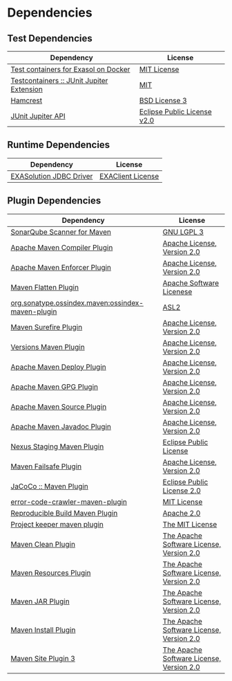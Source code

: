 <!-- @formatter:off -->
# Dependencies

## Test Dependencies

| Dependency                                     | License                          |
| ---------------------------------------------- | -------------------------------- |
| [Test containers for Exasol on Docker][0]      | [MIT License][1]                 |
| [Testcontainers :: JUnit Jupiter Extension][2] | [MIT][3]                         |
| [Hamcrest][4]                                  | [BSD License 3][5]               |
| [JUnit Jupiter API][6]                         | [Eclipse Public License v2.0][7] |

## Runtime Dependencies

| Dependency                   | License                |
| ---------------------------- | ---------------------- |
| [EXASolution JDBC Driver][8] | [EXAClient License][9] |

## Plugin Dependencies

| Dependency                                              | License                                        |
| ------------------------------------------------------- | ---------------------------------------------- |
| [SonarQube Scanner for Maven][10]                       | [GNU LGPL 3][11]                               |
| [Apache Maven Compiler Plugin][12]                      | [Apache License, Version 2.0][13]              |
| [Apache Maven Enforcer Plugin][14]                      | [Apache License, Version 2.0][13]              |
| [Maven Flatten Plugin][15]                              | [Apache Software Licenese][16]                 |
| [org.sonatype.ossindex.maven:ossindex-maven-plugin][17] | [ASL2][16]                                     |
| [Maven Surefire Plugin][18]                             | [Apache License, Version 2.0][13]              |
| [Versions Maven Plugin][19]                             | [Apache License, Version 2.0][13]              |
| [Apache Maven Deploy Plugin][20]                        | [Apache License, Version 2.0][13]              |
| [Apache Maven GPG Plugin][21]                           | [Apache License, Version 2.0][13]              |
| [Apache Maven Source Plugin][22]                        | [Apache License, Version 2.0][13]              |
| [Apache Maven Javadoc Plugin][23]                       | [Apache License, Version 2.0][13]              |
| [Nexus Staging Maven Plugin][24]                        | [Eclipse Public License][25]                   |
| [Maven Failsafe Plugin][26]                             | [Apache License, Version 2.0][13]              |
| [JaCoCo :: Maven Plugin][27]                            | [Eclipse Public License 2.0][28]               |
| [error-code-crawler-maven-plugin][29]                   | [MIT License][30]                              |
| [Reproducible Build Maven Plugin][31]                   | [Apache 2.0][16]                               |
| [Project keeper maven plugin][32]                       | [The MIT License][33]                          |
| [Maven Clean Plugin][34]                                | [The Apache Software License, Version 2.0][16] |
| [Maven Resources Plugin][35]                            | [The Apache Software License, Version 2.0][16] |
| [Maven JAR Plugin][36]                                  | [The Apache Software License, Version 2.0][16] |
| [Maven Install Plugin][37]                              | [The Apache Software License, Version 2.0][16] |
| [Maven Site Plugin 3][38]                               | [The Apache Software License, Version 2.0][16] |

[0]: https://github.com/exasol/exasol-testcontainers/
[1]: https://github.com/exasol/exasol-testcontainers/blob/main/LICENSE
[2]: https://testcontainers.org
[3]: http://opensource.org/licenses/MIT
[4]: http://hamcrest.org/JavaHamcrest/
[5]: http://opensource.org/licenses/BSD-3-Clause
[6]: https://junit.org/junit5/
[7]: https://www.eclipse.org/legal/epl-v20.html
[8]: http://www.exasol.com
[9]: https://docs.exasol.com/connect_exasol/drivers/jdbc.htm
[10]: http://sonarsource.github.io/sonar-scanner-maven/
[11]: http://www.gnu.org/licenses/lgpl.txt
[12]: https://maven.apache.org/plugins/maven-compiler-plugin/
[13]: https://www.apache.org/licenses/LICENSE-2.0.txt
[14]: https://maven.apache.org/enforcer/maven-enforcer-plugin/
[15]: https://www.mojohaus.org/flatten-maven-plugin/
[16]: http://www.apache.org/licenses/LICENSE-2.0.txt
[17]: https://sonatype.github.io/ossindex-maven/maven-plugin/
[18]: https://maven.apache.org/surefire/maven-surefire-plugin/
[19]: http://www.mojohaus.org/versions-maven-plugin/
[20]: https://maven.apache.org/plugins/maven-deploy-plugin/
[21]: https://maven.apache.org/plugins/maven-gpg-plugin/
[22]: https://maven.apache.org/plugins/maven-source-plugin/
[23]: https://maven.apache.org/plugins/maven-javadoc-plugin/
[24]: http://www.sonatype.com/public-parent/nexus-maven-plugins/nexus-staging/nexus-staging-maven-plugin/
[25]: http://www.eclipse.org/legal/epl-v10.html
[26]: https://maven.apache.org/surefire/maven-failsafe-plugin/
[27]: https://www.jacoco.org/jacoco/trunk/doc/maven.html
[28]: https://www.eclipse.org/legal/epl-2.0/
[29]: https://github.com/exasol/error-code-crawler-maven-plugin/
[30]: https://github.com/exasol/error-code-crawler-maven-plugin/blob/main/LICENSE
[31]: http://zlika.github.io/reproducible-build-maven-plugin
[32]: https://github.com/exasol/project-keeper/
[33]: https://github.com/exasol/project-keeper/blob/main/LICENSE
[34]: http://maven.apache.org/plugins/maven-clean-plugin/
[35]: http://maven.apache.org/plugins/maven-resources-plugin/
[36]: http://maven.apache.org/plugins/maven-jar-plugin/
[37]: http://maven.apache.org/plugins/maven-install-plugin/
[38]: http://maven.apache.org/plugins/maven-site-plugin/
